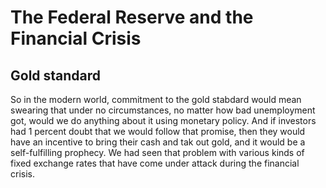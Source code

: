 # The Federal Reserve and the Financial Crisis

## Gold standard
So in the modern world, commitment to the gold stabdard would mean swearing that under no circumstances, no matter how bad unemployment got, would we do anything about it using monetary policy. And if investors had 1 percent doubt that we would follow that promise, then they would have an incentive to bring their cash and tak out gold, and it would be a self-fulfilling prophecy. We had seen that problem with various kinds of fixed exchange rates that have come under attack during the financial crisis. 